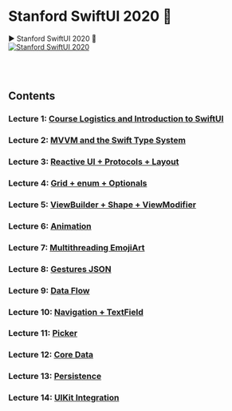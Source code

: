 # Stanford SwiftUI 2020 🍎

▶️ Stanford SwiftUI 2020 🔗  
[![Stanford SwiftUI 2020](http://img.youtube.com/vi/jbtqIBpUG7g/0.jpg)](https://www.youtube.com/watch?v=jbtqIBpUG7g&list=PLpGHT1n4-mAtTj9oywMWoBx0dCGd51_yG&index=14) 

<br/>
<br/>

## Contents
### Lecture 1: [Course Logistics and Introduction to SwiftUI](./Lectures/lecture1.md)  
### Lecture 2: [MVVM and the Swift Type System](./Lectures/lecture2.md)  
### Lecture 3: [Reactive UI + Protocols + Layout](./Lectures/lecture3.md)  
### Lecture 4: [Grid + enum + Optionals]()  
### Lecture 5: [ViewBuilder + Shape + ViewModifier]()  
### Lecture 6: [Animation]()  
### Lecture 7: [Multithreading EmojiArt]()  
### Lecture 8: [Gestures JSON]()  
### Lecture 9: [Data Flow]()  
### Lecture 10: [Navigation + TextField]()  
### Lecture 11: [Picker]()  
### Lecture 12: [Core Data]()  
### Lecture 13: [Persistence]()  
### Lecture 14: [UIKit Integration]()  
